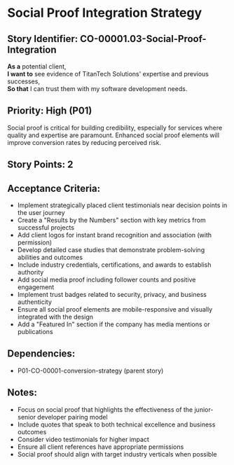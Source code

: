# Social Proof Integration Strategy

## Story Identifier: CO-00001.03-Social-Proof-Integration

**As a** potential client,  
**I want to** see evidence of TitanTech Solutions' expertise and previous successes,  
**So that** I can trust them with my software development needs.

## Priority: High (P01)
Social proof is critical for building credibility, especially for services where quality and expertise are paramount. Enhanced social proof elements will improve conversion rates by reducing perceived risk.

## Story Points: 2

## Acceptance Criteria:
- Implement strategically placed client testimonials near decision points in the user journey
- Create a "Results by the Numbers" section with key metrics from successful projects
- Add client logos for instant brand recognition and association (with permission)
- Develop detailed case studies that demonstrate problem-solving abilities and outcomes
- Include industry credentials, certifications, and awards to establish authority
- Add social media proof including follower counts and positive engagement
- Implement trust badges related to security, privacy, and business authenticity
- Ensure all social proof elements are mobile-responsive and visually integrated with the design
- Add a "Featured In" section if the company has media mentions or publications

## Dependencies:
- P01-CO-00001-conversion-strategy (parent story)

## Notes:
- Focus on social proof that highlights the effectiveness of the junior-senior developer pairing model
- Include quotes that speak to both technical excellence and business outcomes
- Consider video testimonials for higher impact
- Ensure all client references have appropriate permissions
- Social proof should align with target industry verticals when possible
